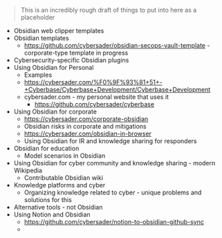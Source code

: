 > This is an incredibly rough draft of things to put into here as a placeholder

- Obsidian web clipper templates
- Obsidian templates
  - https://github.com/cybersader/obsidian-secops-vault-template - corporate-type template in progress
- Cybersecurity-specific Obsidian plugins
- Using Obsidian for Personal
  - Examples
  - https://cybersader.com/%F0%9F%93%81+51+-+Cyberbase/Cyberbase+Development/Cyberbase+Development
  - cybersader.com - my personal website that uses it
    - https://github.com/cybersader/cyberbase
- Using Obsidian for corporate
  - https://cybersader.com/corporate-obsidian
  - Obsidian risks in corporate and mitigations
  - https://cybersader.com/obsidian-in-browser
  - Using Obsidian for IR and knowledge sharing for responders
- Obsidian for education
  - Model scenarios in Obsidian
- Using Obsidian for cyber community and knowledge sharing - modern Wikipedia
  - Contributable Obsidian wiki
- Knowledge platforms and cyber
  - Organizing knowledge related to cyber - unique problems and solutions for this
- Alternative tools - not Obsidian
- Using Notion and Obsidian
  - https://github.com/cybersader/notion-to-obsidian-github-sync
  - 
